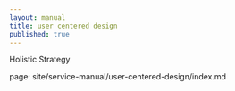 ```yaml
---
layout: manual
title: user centered design
published: true
---
```


Holistic Strategy

<p>page: site/service-manual/user-centered-design/index.md</p>